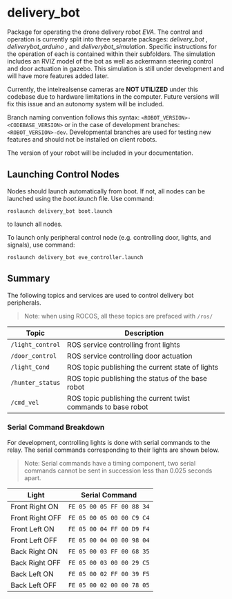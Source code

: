 # delivery_bot
Package for operating the drone delivery robot _EVA_. The control and operation is currently split into three separate packages: *delivery_bot* , *deliverybot_arduino* , and *deliverybot_simulation*. Specific instructions for the operation of each is contained within their subfolders. 
The simulation includes an RVIZ model of the bot as well as ackermann steering control and door actuation in gazebo. This simulation is still under development and will have more features added later. 

Currently, the intelrealsense cameras are **NOT UTILIZED** under this codebase due to hardware limitations in the computer. Future versions will fix this issue and an autonomy system will be included. 

Branch naming convention follows this syntax: `<ROBOT_VERSION>-<CODEBASE_VERSION>` or in the case of development branches: `<ROBOT_VERSION>-dev`. Developmental branches are used for testing new features and should not be installed on client robots. 

The version of your robot will be included in your documentation. 


## Launching Control Nodes
Nodes should launch automatically from boot. If not, all nodes can be launched using the *boot.launch* file. Use command:

 `roslaunch delivery_bot boot.launch` 
 
 to launch all nodes. 

 To launch only peripheral control node (e.g. controlling door, lights, and signals), use command:

 `roslaunch delivery_bot eve_controller.launch`

 ## Summary
 The following topics and services are used to control delivery bot peripherals.
 > Note: when using ROCOS, all these topics are prefaced with `/ros/`
 >
 |   Topic          | Description                               |
 | -------------- | ----------------------------------------- |
 | `/light_control` | ROS service controlling front lights |
 | `/door_control`   | ROS service controlling door actuation |
 | `/light_Cond` | ROS topic publishing the current state of lights |
 | `/hunter_status` | ROS topic publishing the status of the base robot |
 | `/cmd_vel` | ROS topic publishing the current twist commands to base robot |

 
### Serial Command Breakdown
For development, controlling lights is done with serial commands to the relay. The serial commands corresponding to their lights are shown below.
>Note: Serial commands have a timing component, two serial commands cannot be sent in succession less than 0.025 seconds apart. 
>
| Light | Serial Command |
| --- | -------|
| Front Right ON |  `FE 05 00 05 FF 00 88 34` |
| Front Right OFF | `FE 05 00 05 00 00 C9 C4` |
| Front Left ON | `FE 05 00 04 FF 00 D9 F4` |
| Front Left OFF | `FE 05 00 04 00 00 98 04` |
| Back Right ON | `FE 05 00 03 FF 00 68 35` |
| Back Right OFF | `FE 05 00 03 00 00 29 C5` |
| Back Left ON | `FE 05 00 02 FF 00 39 F5` |
| Back Left OFF | `FE 05 00 02 00 00 78 05` |
